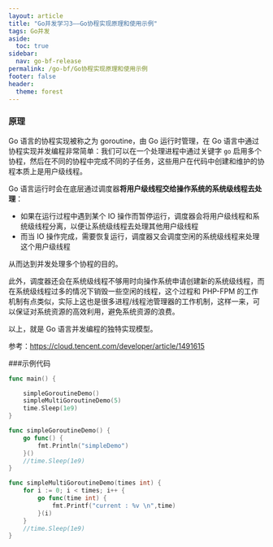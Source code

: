 ```yaml
---
layout: article
title: "Go并发学习3——Go协程实现原理和使用示例"
tags: Go并发
aside:
  toc: true
sidebar:
  nav: go-bf-release
permalink: /go-bf/Go协程实现原理和使用示例
footer: false
header:
  theme: forest
---
```




### 原理

Go 语言的协程实现被称之为 goroutine，由 Go 运行时管理，在 Go 语言中通过协程实现并发编程非常简单：我们可以在一个处理进程中通过关键字 `go` 启用多个协程，然后在不同的协程中完成不同的子任务，这些用户在代码中创建和维护的协程本质上是用户级线程。

Go 语言运行时会在底层通过调度器**将用户级线程交给操作系统的系统级线程去处理**：

- 如果在运行过程中遇到某个 IO 操作而暂停运行，调度器会将用户级线程和系统级线程分离，以便让系统级线程去处理其他用户级线程
- 而当 IO 操作完成，需要恢复运行，调度器又会调度空闲的系统级线程来处理这个用户级线程

从而达到并发处理多个协程的目的。

此外，调度器还会在系统级线程不够用时向操作系统申请创建新的系统级线程，而在系统级线程过多的情况下销毁一些空闲的线程，这个过程和 PHP-FPM 的工作机制有点类似，实际上这也是很多进程/线程池管理器的工作机制，这样一来，可以保证对系统资源的高效利用，避免系统资源的浪费。

以上，就是 Go 语言并发编程的独特实现模型。



参考：https://cloud.tencent.com/developer/article/1491615



###示例代码

```go
func main() {

    simpleGoroutineDemo()
    simpleMultiGoroutineDemo(5)
    time.Sleep(1e9)
}

func simpleGoroutineDemo() {
    go func() {
        fmt.Println("simpleDemo")
    }()
    //time.Sleep(1e9)
}

func simpleMultiGoroutineDemo(times int) {
    for i := 0; i < times; i++ {
        go func(time int) {
            fmt.Printf("current : %v \n",time)
        }(i)
    }
    //time.Sleep(1e9)
}
```

